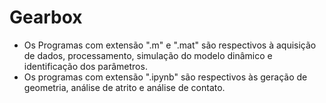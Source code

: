 # Gearbox
- Os Programas com extensão ".m" e ".mat" são respectivos à aquisição de dados, processamento, simulação do modelo dinâmico e identificação dos parâmetros.
- Os programas com extensão ".ipynb" são respectivos às geração de geometria, análise de atrito e análise de contato.
